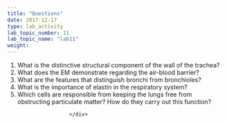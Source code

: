 ```yaml
---
title: "Questions"
date: 2017-12-17
type: lab_activity
lab_topic_number: 11
lab_topic_name: "lab11"
weight: 
---
```

<div class="entrybody">
						
<ol>
<li>What is the distinctive structural component of the wall of the trachea?</li>
<li>What does the EM demonstrate regarding the air-blood barrier?</li>
<li>What are the features that distinguish bronchi from bronchioles? </li>
<li>What is the importance of elastin in the respiratory system? </li>
<li>Which cells are responsible from keeping the lungs free from obstructing particulate matter?  How do they carry out this function? </li>
</ol>


						
						
						</div>